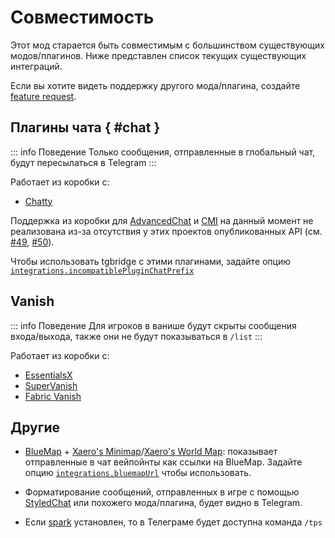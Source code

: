# Совместимость

Этот мод старается быть совместимым с большинством существующих
модов/плагинов.
Ниже представлен список текущих существующих интеграций.

Если вы хотите видеть поддержку другого мода/плагина,
создайте [feature request](https://github.com/vanutp/tgbridge/issues/new?template=feature_request.yml).

## Плагины чата { #chat }

::: info Поведение
Только сообщения, отправленные в глобальный чат, будут пересылаться в Telegram
:::

Работает из коробки с:

- [Chatty](https://www.spigotmc.org/resources/chatty-lightweight-universal-bukkit-chat-system-solution-1-7-10-1-20.59411/)

Поддержка из коробки для [AdvancedChat](https://www.spigotmc.org/resources/1-17-1-21-4-%E2%AD%95-advancedchat-%E2%AD%95-ai-powered-chat-moderation-%E2%AD%90-chat-format-%E2%9C%85-50-major-features.116061/)
и [CMI](https://www.spigotmc.org/resources/cmi-300-commands-insane-kits-portals-essentials-economy-mysql-sqlite-much-more.3742/)
на данный момент не реализована из-за отсутствия у этих проектов опубликованных API
(см. [#49](https://github.com/vanutp/tgbridge/issues/49), [#50](https://github.com/vanutp/tgbridge/issues/50)).

Чтобы использовать tgbridge с этими плагинами, задайте опцию
[`integrations.incompatiblePluginChatPrefix`](/ru/reference#incompatiblepluginchatprefix)

## Vanish

::: info Поведение
Для игроков в ванише будут скрыты сообщения входа/выхода,
также они не будут показываться в `/list`
:::

Работает из коробки с:

- [EssentialsX](https://modrinth.com/plugin/essentialsx)
- [SuperVanish](https://www.spigotmc.org/resources/supervanish-be-invisible.1331/)
- [Fabric Vanish](https://modrinth.com/mod/vanish)

## Другие

- [BlueMap](https://modrinth.com/plugin/bluemap) +
  [Xaero's Minimap](https://modrinth.com/mod/xaeros-minimap)/[Xaero's World Map](https://modrinth.com/mod/xaeros-world-map):
  показывает отправленные в чат вейпойнты как ссылки на BlueMap.
  Задайте опцию [`integrations.bluemapUrl`](/ru/reference#bluemapurl) чтобы использовать.

- Форматирование сообщений, отправленных в игре с помощью [StyledChat](https://modrinth.com/mod/styled-chat)
  или похожего мода/плагина, будет видно в Telegram.

- Если [spark](https://modrinth.com/mod/spark) установлен, то в Телеграме будет доступна команда `/tps`
